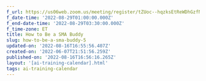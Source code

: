 ```yaml
---
f_url: https://us06web.zoom.us/meeting/register/tZUoc--hqzksEtReWDhGzfNmjlBgVoMAC8nr
f_date-time: '2022-08-29T01:00:00.000Z'
f_end-date-time: '2022-08-29T03:30:00.000Z'
f_time-zone: ET
title: How to Be a SMA Buddy
slug: how-to-be-a-sma-buddy-5
updated-on: '2022-08-16T16:55:56.407Z'
created-on: '2022-06-07T21:51:56.259Z'
published-on: '2022-08-16T16:56:16.265Z'
layout: '[ai-training-calendar].html'
tags: ai-training-calendar
---
```



